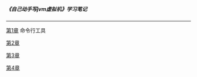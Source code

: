 ##### 《自己动手写jvm虚拟机》学习笔记
---- 
[第1章](ch01/README.md) 命令行工具

[第2章](ch02/README.md)

[第3章](ch03/README.md)

[第4章](ch04/README.md)
